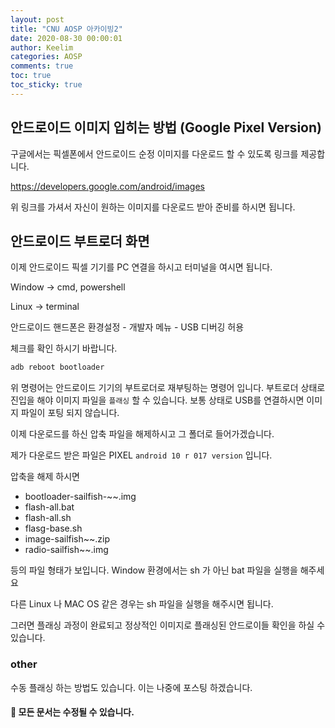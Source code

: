 ```yaml
---
layout: post
title: "CNU AOSP 아카이빙2"
date: 2020-08-30 00:00:01
author: Keelim
categories: AOSP
comments: true
toc: true
toc_sticky: true
---
```


## 안드로이드 이미지 입히는 방법 (Google Pixel Version)

구글에서는 픽셀폰에서 안드로이드 순정 이미지를 다운로드 할 수 있도록 링크를 제공합니다. 

<https://developers.google.com/android/images>

위 링크를 가셔서 자신이 원하는 이미지를 다운로드 받아 준비를 하시면 됩니다.

## 안드로이드 부트로더 화면

이제 안드로이드 픽셀 기기를 PC 연결을 하시고 터미널을 여시면 됩니다. 

Window -> cmd, powershell

Linux -> terminal

안드로이드 핸드폰은 환경설정 - 개발자 메뉴 - USB 디버깅 허용

체크를 확인 하시기 바랍니다. 

```sh
adb reboot bootloader
```

위 명령어는 안드로이드 기기의 부트로더로 재부팅하는 명령어 입니다.  부트로더 상태로 진입을 해야 이미지 파일을 `플래싱` 할 수 있습니다. 보통 상태로 USB를 연결하시면 이미지 파일이 포팅 되지 않습니다. 

이제 다운로드를 하신 압축 파일을 해제하시고 그 폴더로 들어가겠습니다. 

제가 다운로드 받은 파일은 PIXEL `android 10 r 017 version` 입니다.

압축을 해제 하시면

- bootloader-sailfish-~~.img
- flash-all.bat
- flash-all.sh
- flasg-base.sh
- image-sailfish~~.zip
- radio-sailfish~~.img

등의 파일 형태가 보입니다. 
Window 환경에서는 sh 가 아닌 bat 파일을 실행을 해주세요

다른 Linux 나 MAC OS 같은 경우는 sh 파일을 실행을 해주시면 됩니다. 

그러면 플래싱 과정이 완료되고 정상적인 이미지로 플래싱된 안드로이들 확인을 하실 수 있습니다.



### other

수동 플래싱 하는 방법도 있습니다. 이는 나중에 포스팅 하겠습니다. 




#### 🧶 모든 문서는 수정될 수 있습니다.
